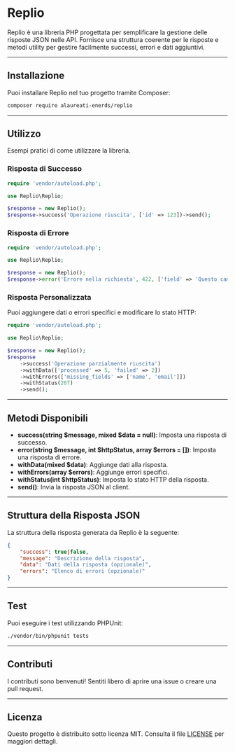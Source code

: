 # Replio

Replio è una libreria PHP progettata per semplificare la gestione delle risposte JSON nelle API. Fornisce una struttura coerente per le risposte e metodi utility per gestire facilmente successi, errori e dati aggiuntivi.

---

## Installazione

Puoi installare Replio nel tuo progetto tramite Composer:

```bash
composer require alaureati-enerds/replio
```

---

## Utilizzo

Esempi pratici di come utilizzare la libreria.

### Risposta di Successo

```php
require 'vendor/autoload.php';

use Replio\Replio;

$response = new Replio();
$response->success('Operazione riuscita', ['id' => 123])->send();
```

### Risposta di Errore

```php
require 'vendor/autoload.php';

use Replio\Replio;

$response = new Replio();
$response->error('Errore nella richiesta', 422, ['field' => 'Questo campo è obbligatorio'])->send();
```

### Risposta Personalizzata

Puoi aggiungere dati o errori specifici e modificare lo stato HTTP:

```php
require 'vendor/autoload.php';

use Replio\Replio;

$response = new Replio();
$response
    ->success('Operazione parzialmente riuscita')
    ->withData(['processed' => 5, 'failed' => 2])
    ->withErrors(['missing_fields' => ['name', 'email']])
    ->withStatus(207)
    ->send();
```

---

## Metodi Disponibili

- **success(string $message, mixed $data = null)**: Imposta una risposta di successo.
- **error(string $message, int $httpStatus, array $errors = [])**: Imposta una risposta di errore.
- **withData(mixed $data)**: Aggiunge dati alla risposta.
- **withErrors(array $errors)**: Aggiunge errori specifici.
- **withStatus(int $httpStatus)**: Imposta lo stato HTTP della risposta.
- **send()**: Invia la risposta JSON al client.

---

## Struttura della Risposta JSON

La struttura della risposta generata da Replio è la seguente:

```json
{
    "success": true|false,
    "message": "Descrizione della risposta",
    "data": "Dati della risposta (opzionale)",
    "errors": "Elenco di errori (opzionale)"
}
```

---

## Test

Puoi eseguire i test utilizzando PHPUnit:

```bash
./vendor/bin/phpunit tests
```

---

## Contributi

I contributi sono benvenuti! Sentiti libero di aprire una issue o creare una pull request.

---

## Licenza

Questo progetto è distribuito sotto licenza MIT. Consulta il file [LICENSE](LICENSE) per maggiori dettagli.
